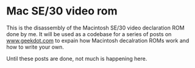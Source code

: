 # Mac SE/30 video rom
 This  is the disassembly of the Macintosh SE/30 video declaration ROM done by me.
 It will be used as a codebase for a series of posts on www.geekdot.com to expain how Macintosh decalration ROMs work and how to write your own.

 Until these posts are done, not much is happening here.